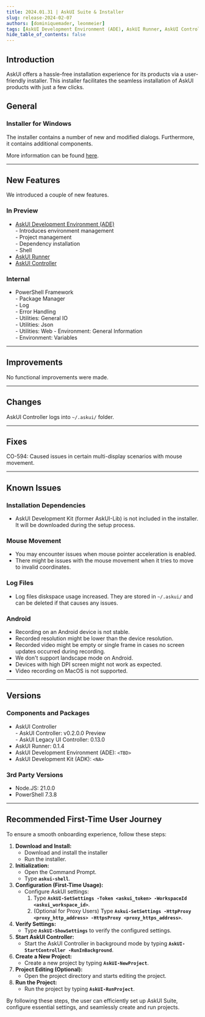 ```yaml
---
title: 2024.01.31 | AskUI Suite & Installer
slug: release-2024-02-07
authors: [dominiquemader, leonmeier]
tags: [AskUI Development Environment (ADE), AskUI Runner, AskUI Controller]
hide_table_of_contents: false
---
```


## Introduction

AskUI  offers a hassle-free installation experience for its products via a user-friendly installer. This installer facilitates the seamless installation of AskUI products with just a few clicks.

## General

### **Installer for Windows**
The installer contains a number of new and modified dialogs. Furthermore, it contains additional components.

More information can be found [here](../../docs/general/Getting%20Started/Installing%20AskUI/getting-started).

---
## New Features
We introduced a couple of new features.

### In Preview
- [AskUI Development Environment (ADE)](../../docs/general/Components/AskUI-Development-Environment)  
        - Introduces environment management  
        - Project management  
        - Dependency installation  
        - Shell  
- [AskUI Runner](../../docs/general/Components/AskUI-Runner)
- [AskUI Controller](../../docs/general/Components/AskUI-Controller)

### Internal
- PowerShell Framework  
        - Package Manager  
        - Log  
        - Error Handling  
        - Utilities: General IO  
        - Utilities: Json   
        - Utilities: Web
        - Environment: General Information  
        - Environment: Variables

---
## Improvements
No functional improvements were made.

---
## Changes
AskUI Controller logs into `~/.askui/` folder.

---
## Fixes
CO-594: Caused issues in certain multi-display scenarios with mouse movement.

---
## Known Issues

### Installation Dependencies
- AskUI Development Kit (former AskUI-Lib) is not included in the installer. It will be downloaded during the setup process.

### **Mouse Movement**
- You may encounter issues when mouse pointer acceleration is enabled.
- There might be issues with the mouse movement when it tries to move to invalid coordinates.

### **Log Files**
- Log files diskspace usage increased. They are stored in `~/.askui/` and can be deleted if that causes any issues.

### **Android**
- Recording on an Android device is not stable.
- Recorded resolution might be lower than the device resolution.
- Recorded video might be empty or single frame in cases no screen updates occurred during recording.
- We don't support landscape mode on Android.
- Devices with high DPI screen might not work as expected.
- Video recording on MacOS is not supported.

---
## Versions

### Components and Packages
- AskUI Controller  
        - AskUI Controller: v0.2.0.0 Preview  
        - AskUI Legacy UI Controller: 0.13.0
- AskUI Runner: 0.1.4
- AskUI Development Environment (ADE): `<TBD>`
- AskUI Development Kit (ADK): `<NA>`

### 3rd Party Versions
- Node.JS: 21.0.0
- PowerShell 7.3.8

---

## Recommended First-Time User Journey

To ensure a smooth onboarding experience, follow these steps:

1. **Download and Install:**
    - Download and install the installer
    - Run the installer.
2. **Initialization:**
    - Open the Command Prompt.
    - Type **`askui-shell`**.
3. **Configuration (First-Time Usage):**
    - Configure AskUI settings:
        1. Type **`AskUI-SetSettings -Token <askui_token> -WorkspaceId <askui_workspace_id>`**.
        2. (Optional for Proxy Users) Type **`Askui-SetSettings -HttpProxy <proxy_http_address> -HttpsProxy <proxy_https_address>`**.
4. **Verify Settings:**
    - Type **`AskUI-ShowSettings`** to verify the configured settings.
5. **Start AskUI Controller:**
    - Start the AskUI Controller in background mode by typing **`AskUI-StartController -RunInBackground`**.
6. **Create a New Project:**
    - Create a new project by typing **`AskUI-NewProject`**.
7. **Project Editing (Optional):**
    - Open the project directory and starts editing the project.
8. **Run the Project:**
    - Run the project by typing **`AskUI-RunProject`**.

By following these steps, the user can efficiently set up AskUI Suite, configure essential settings, and seamlessly create and run projects.